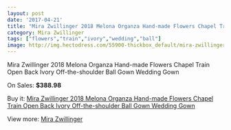```yaml
---
layout: post
date: '2017-04-21'
title: "Mira Zwillinger 2018 Melona Organza Hand-made Flowers Chapel Train Open Back Ivory Off-the-shoulder Ball Gown Wedding Gown"
category: Mira Zwillinger
tags: ["flowers","train","ivory","wedding","ball"]
image: http://img.hectodress.com/55900-thickbox_default/mira-zwillinger-2018-melona-organza-hand-made-flowers-chapel-train-open-back-ivory-off-the-shoulder-ball-gown-wedding-gown.jpg
---
```

Mira Zwillinger 2018 Melona Organza Hand-made Flowers Chapel Train Open Back Ivory Off-the-shoulder Ball Gown Wedding Gown

On Sales: **$388.98**
<a href="https://www.hectodress.com/mira-zwillinger/17515-mira-zwillinger-2018-melona-organza-hand-made-flowers-chapel-train-open-back-ivory-off-the-shoulder-ball-gown-wedding-gown.html"><amp-img layout="responsive" width="600" height="600" src="//img.hectodress.com/55900-thickbox_default/mira-zwillinger-2018-melona-organza-hand-made-flowers-chapel-train-open-back-ivory-off-the-shoulder-ball-gown-wedding-gown.jpg" alt="Mira Zwillinger 2018 Melona Organza Hand-made Flowers Chapel Train Open Back Ivory Off-the-shoulder Ball Gown Wedding Gown 0" /></a>
<a href="https://www.hectodress.com/mira-zwillinger/17515-mira-zwillinger-2018-melona-organza-hand-made-flowers-chapel-train-open-back-ivory-off-the-shoulder-ball-gown-wedding-gown.html"><amp-img layout="responsive" width="600" height="600" src="//img.hectodress.com/55905-thickbox_default/mira-zwillinger-2018-melona-organza-hand-made-flowers-chapel-train-open-back-ivory-off-the-shoulder-ball-gown-wedding-gown.jpg" alt="Mira Zwillinger 2018 Melona Organza Hand-made Flowers Chapel Train Open Back Ivory Off-the-shoulder Ball Gown Wedding Gown 1" /></a>
<a href="https://www.hectodress.com/mira-zwillinger/17515-mira-zwillinger-2018-melona-organza-hand-made-flowers-chapel-train-open-back-ivory-off-the-shoulder-ball-gown-wedding-gown.html"><amp-img layout="responsive" width="600" height="600" src="//img.hectodress.com/55904-thickbox_default/mira-zwillinger-2018-melona-organza-hand-made-flowers-chapel-train-open-back-ivory-off-the-shoulder-ball-gown-wedding-gown.jpg" alt="Mira Zwillinger 2018 Melona Organza Hand-made Flowers Chapel Train Open Back Ivory Off-the-shoulder Ball Gown Wedding Gown 2" /></a>
<a href="https://www.hectodress.com/mira-zwillinger/17515-mira-zwillinger-2018-melona-organza-hand-made-flowers-chapel-train-open-back-ivory-off-the-shoulder-ball-gown-wedding-gown.html"><amp-img layout="responsive" width="600" height="600" src="//img.hectodress.com/55903-thickbox_default/mira-zwillinger-2018-melona-organza-hand-made-flowers-chapel-train-open-back-ivory-off-the-shoulder-ball-gown-wedding-gown.jpg" alt="Mira Zwillinger 2018 Melona Organza Hand-made Flowers Chapel Train Open Back Ivory Off-the-shoulder Ball Gown Wedding Gown 3" /></a>
<a href="https://www.hectodress.com/mira-zwillinger/17515-mira-zwillinger-2018-melona-organza-hand-made-flowers-chapel-train-open-back-ivory-off-the-shoulder-ball-gown-wedding-gown.html"><amp-img layout="responsive" width="600" height="600" src="//img.hectodress.com/55902-thickbox_default/mira-zwillinger-2018-melona-organza-hand-made-flowers-chapel-train-open-back-ivory-off-the-shoulder-ball-gown-wedding-gown.jpg" alt="Mira Zwillinger 2018 Melona Organza Hand-made Flowers Chapel Train Open Back Ivory Off-the-shoulder Ball Gown Wedding Gown 4" /></a>
<a href="https://www.hectodress.com/mira-zwillinger/17515-mira-zwillinger-2018-melona-organza-hand-made-flowers-chapel-train-open-back-ivory-off-the-shoulder-ball-gown-wedding-gown.html"><amp-img layout="responsive" width="600" height="600" src="//img.hectodress.com/55901-thickbox_default/mira-zwillinger-2018-melona-organza-hand-made-flowers-chapel-train-open-back-ivory-off-the-shoulder-ball-gown-wedding-gown.jpg" alt="Mira Zwillinger 2018 Melona Organza Hand-made Flowers Chapel Train Open Back Ivory Off-the-shoulder Ball Gown Wedding Gown 5" /></a>

Buy it: [Mira Zwillinger 2018 Melona Organza Hand-made Flowers Chapel Train Open Back Ivory Off-the-shoulder Ball Gown Wedding Gown](https://www.hectodress.com/mira-zwillinger/17515-mira-zwillinger-2018-melona-organza-hand-made-flowers-chapel-train-open-back-ivory-off-the-shoulder-ball-gown-wedding-gown.html "Mira Zwillinger 2018 Melona Organza Hand-made Flowers Chapel Train Open Back Ivory Off-the-shoulder Ball Gown Wedding Gown")

View more: [Mira Zwillinger](https://www.hectodress.com/361-mira-zwillinger "Mira Zwillinger")